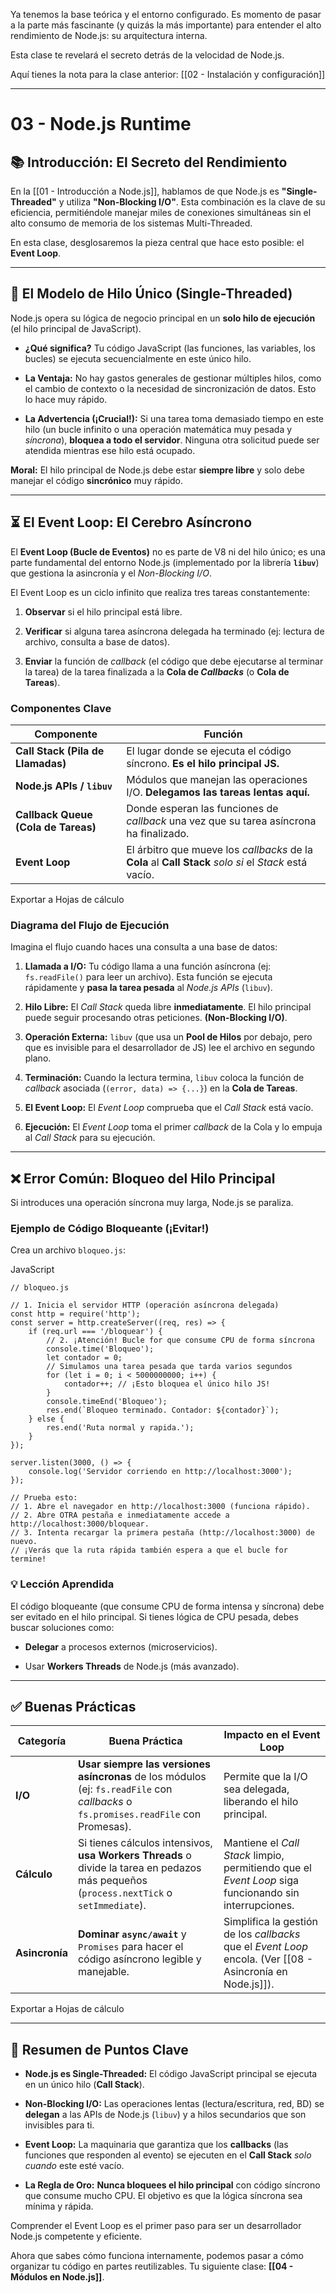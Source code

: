 Ya tenemos la base teórica y el entorno configurado. Es momento de pasar a la parte más fascinante (y quizás la más importante) para entender el alto rendimiento de Node.js: su arquitectura interna.

Esta clase te revelará el secreto detrás de la velocidad de Node.js.

Aquí tienes la nota para la clase anterior: [[02 - Instalación y configuración]]

---

# 03 - Node.js Runtime

## 📚 Introducción: El Secreto del Rendimiento

En la [[01 - Introducción a Node.js]], hablamos de que Node.js es **"Single-Threaded"** y utiliza **"Non-Blocking I/O"**. Esta combinación es la clave de su eficiencia, permitiéndole manejar miles de conexiones simultáneas sin el alto consumo de memoria de los sistemas Multi-Threaded.

En esta clase, desglosaremos la pieza central que hace esto posible: el **Event Loop**.

---

## 🧠 El Modelo de Hilo Único (Single-Threaded)

Node.js opera su lógica de negocio principal en un **solo hilo de ejecución** (el hilo principal de JavaScript).

- **¿Qué significa?** Tu código JavaScript (las funciones, las variables, los bucles) se ejecuta secuencialmente en este único hilo.
    
- **La Ventaja:** No hay gastos generales de gestionar múltiples hilos, como el cambio de contexto o la necesidad de sincronización de datos. Esto lo hace muy rápido.
    
- **La Advertencia (¡Crucial!):** Si una tarea toma demasiado tiempo en este hilo (un bucle infinito o una operación matemática muy pesada y _síncrona_), **bloquea a todo el servidor**. Ninguna otra solicitud puede ser atendida mientras ese hilo está ocupado.
    

**Moral:** El hilo principal de Node.js debe estar **siempre libre** y solo debe manejar el código **sincrónico** muy rápido.

---

## ⏳ El Event Loop: El Cerebro Asíncrono

El **Event Loop (Bucle de Eventos)** no es parte de V8 ni del hilo único; es una parte fundamental del entorno Node.js (implementado por la librería **`libuv`**) que gestiona la asincronía y el _Non-Blocking I/O_.

El Event Loop es un ciclo infinito que realiza tres tareas constantemente:

1. **Observar** si el hilo principal está libre.
    
2. **Verificar** si alguna tarea asíncrona delegada ha terminado (ej: lectura de archivo, consulta a base de datos).
    
3. **Enviar** la función de _callback_ (el código que debe ejecutarse al terminar la tarea) de la tarea finalizada a la **Cola de _Callbacks_** (o **Cola de Tareas**).
    

### Componentes Clave

|Componente|Función|
|---|---|
|**Call Stack (Pila de Llamadas)**|El lugar donde se ejecuta el código síncrono. **Es el hilo principal JS.**|
|**Node.js APIs / `libuv`**|Módulos que manejan las operaciones I/O. **Delegamos las tareas lentas aquí.**|
|**Callback Queue (Cola de Tareas)**|Donde esperan las funciones de _callback_ una vez que su tarea asíncrona ha finalizado.|
|**Event Loop**|El árbitro que mueve los _callbacks_ de la **Cola** al **Call Stack** _solo si_ el _Stack_ está vacío.|

Exportar a Hojas de cálculo

### Diagrama del Flujo de Ejecución

Imagina el flujo cuando haces una consulta a una base de datos:

1. **Llamada a I/O:** Tu código llama a una función asíncrona (ej: `fs.readFile()` para leer un archivo). Esta función se ejecuta rápidamente y **pasa la tarea pesada** al _Node.js APIs_ (`libuv`).
    
2. **Hilo Libre:** El _Call Stack_ queda libre **inmediatamente**. El hilo principal puede seguir procesando otras peticiones. **(Non-Blocking I/O)**.
    
3. **Operación Externa:** `libuv` (que usa un **Pool de Hilos** por debajo, pero que es invisible para el desarrollador de JS) lee el archivo en segundo plano.
    
4. **Terminación:** Cuando la lectura termina, `libuv` coloca la función de _callback_ asociada (`(error, data) => {...}`) en la **Cola de Tareas**.
    
5. **El Event Loop:** El _Event Loop_ comprueba que el _Call Stack_ está vacío.
    
6. **Ejecución:** El _Event Loop_ toma el primer _callback_ de la Cola y lo empuja al _Call Stack_ para su ejecución.
    

---

## ❌ Error Común: Bloqueo del Hilo Principal

Si introduces una operación síncrona muy larga, Node.js se paraliza.

### Ejemplo de Código Bloqueante (¡Evitar!)

Crea un archivo `bloqueo.js`:

JavaScript

```
// bloqueo.js

// 1. Inicia el servidor HTTP (operación asíncrona delegada)
const http = require('http');
const server = http.createServer((req, res) => {
    if (req.url === '/bloquear') {
        // 2. ¡Atención! Bucle for que consume CPU de forma síncrona
        console.time('Bloqueo');
        let contador = 0;
        // Simulamos una tarea pesada que tarda varios segundos
        for (let i = 0; i < 5000000000; i++) { 
            contador++; // ¡Esto bloquea el único hilo JS!
        }
        console.timeEnd('Bloqueo');
        res.end(`Bloqueo terminado. Contador: ${contador}`);
    } else {
        res.end('Ruta normal y rapida.');
    }
});

server.listen(3000, () => {
    console.log('Servidor corriendo en http://localhost:3000');
});

// Prueba esto: 
// 1. Abre el navegador en http://localhost:3000 (funciona rápido).
// 2. Abre OTRA pestaña e inmediatamente accede a http://localhost:3000/bloquear.
// 3. Intenta recargar la primera pestaña (http://localhost:3000) de nuevo.
// ¡Verás que la ruta rápida también espera a que el bucle for termine!
```

### 💡 Lección Aprendida

El código bloqueante (que consume CPU de forma intensa y síncrona) debe ser evitado en el hilo principal. Si tienes lógica de CPU pesada, debes buscar soluciones como:

- **Delegar** a procesos externos (microservicios).
    
- Usar **Workers Threads** de Node.js (más avanzado).
    

---

## ✅ Buenas Prácticas

|Categoría|Buena Práctica|Impacto en el Event Loop|
|---|---|---|
|**I/O**|**Usar siempre las versiones asíncronas** de los módulos (ej: `fs.readFile` con _callbacks_ o `fs.promises.readFile` con Promesas).|Permite que la I/O sea delegada, liberando el hilo principal.|
|**Cálculo**|Si tienes cálculos intensivos, **usa Workers Threads** o divide la tarea en pedazos más pequeños (`process.nextTick` o `setImmediate`).|Mantiene el _Call Stack_ limpio, permitiendo que el _Event Loop_ siga funcionando sin interrupciones.|
|**Asincronía**|**Dominar `async/await`** y `Promises` para hacer el código asíncrono legible y manejable.|Simplifica la gestión de los _callbacks_ que el _Event Loop_ encola. (Ver [[08 - Asincronía en Node.js]]).|

Exportar a Hojas de cálculo

---

## 🔑 Resumen de Puntos Clave

- **Node.js es Single-Threaded:** El código JavaScript principal se ejecuta en un único hilo (**Call Stack**).
    
- **Non-Blocking I/O:** Las operaciones lentas (lectura/escritura, red, BD) se **delegan** a las APIs de Node.js (`libuv`) y a hilos secundarios que son invisibles para ti.
    
- **Event Loop:** La maquinaria que garantiza que los **callbacks** (las funciones que responden al evento) se ejecuten en el **Call Stack** _solo cuando_ este esté vacío.
    
- **La Regla de Oro:** **Nunca bloquees el hilo principal** con código síncrono que consume mucho CPU. El objetivo es que la lógica síncrona sea mínima y rápida.
    

Comprender el Event Loop es el primer paso para ser un desarrollador Node.js competente y eficiente.

Ahora que sabes cómo funciona internamente, podemos pasar a cómo organizar tu código en partes reutilizables. Tu siguiente clase: **[[04 - Módulos en Node.js]]**.